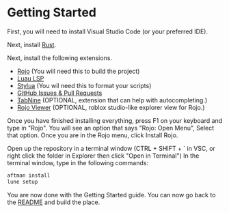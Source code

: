 
# Getting Started

First, you will need to install Visual Studio Code (or your preferred IDE).

Next, install [Rust](https://www.rust-lang.org/).

Next, install the following extensions.
- [Rojo](https://marketplace.visualstudio.com/items?itemName=evaera.vscode-rojo) (You will need this to build the project)
- [Luau LSP](https://marketplace.visualstudio.com/items?itemName=JohnnyMorganz.luau-lsp)
- [Stylua](https://marketplace.visualstudio.com/items?itemName=JohnnyMorganz.stylua) (You wil need this to format your scripts)
- [GitHub Issues & Pull Requests](https://marketplace.visualstudio.com/items?itemName=GitHub.vscode-pull-request-github)
- [TabNine](https://marketplace.visualstudio.com/items?itemName=TabNine.tabnine-vscode) (OPTIONAL, extension that can help with autocompleting.)
- [Rojo Viewer](https://marketplace.visualstudio.com/items?itemName=filiptibell.rojo-viewer) (OPTIONAL, roblox studio-like explorer view for Rojo.)


Once you have finished installing everything, press F1 on your keyboard and type in "Rojo". 
You will see an option that says "Rojo: Open Menu", Select that option. 
Once you are in the Rojo menu, click Install Rojo.

Open up the repository in a terminal window (CTRL + SHIFT + ` in VSC, or right click the folder in Explorer then click "Open in Terminal")
In the terminal window, type in the following commands:
```bash
aftman install
lune setup
```

You are now done with the Getting Started guide. You can now go back to the [README](./README.md) and build the place.